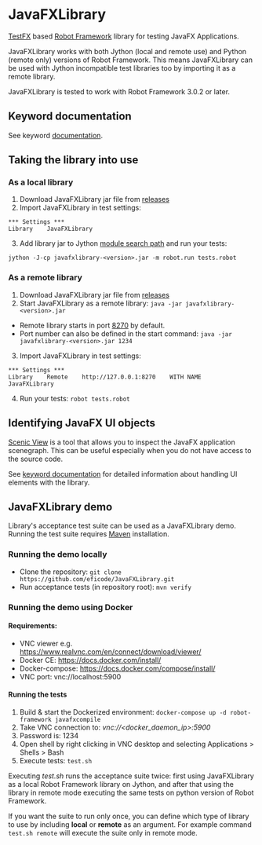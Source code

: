 # JavaFXLibrary

[TestFX](https://github.com/TestFX/TestFX) based [Robot Framework](http://robotframework.org) library for testing JavaFX Applications.

JavaFXLibrary works with both Jython (local and remote use) and Python (remote only) versions of Robot Framework. This means JavaFXLibrary can be used with Jython incompatible test libraries too by importing it as a remote library.

JavaFXLibrary is tested to work with Robot Framework 3.0.2 or later.

## Keyword documentation
See keyword [documentation](https://eficode.github.io/JavaFXLibrary/javafxlibrary.html).

## Taking the library into use
### As a local library
1. Download JavaFXLibrary jar file from [releases](https://github.com/eficode/JavaFXLibrary/releases/)
2. Import JavaFXLibrary in test settings:
```
*** Settings ***
Library    JavaFXLibrary
```
3. Add library jar to Jython [module search path](http://robotframework.org/robotframework/3.0b1/RobotFrameworkUserGuide.html#configuring-where-to-search-libraries-and-other-extensions) and run your tests:
```
jython -J-cp javafxlibrary-<version>.jar -m robot.run tests.robot
```

### As a remote library
1. Download JavaFXLibrary jar file from [releases](https://github.com/eficode/JavaFXLibrary/releases/)
2. Start JavaFXLibrary as a remote library: `java -jar javafxlibrary-<version>.jar`
  - Remote library starts in port [8270](http://localhost:8270) by default.
  - Port number can also be defined in the start command: `java -jar javafxlibrary-<version>.jar 1234`
3. Import JavaFXLibrary in test settings:
```
*** Settings ***
Library    Remote    http://127.0.0.1:8270    WITH NAME    JavaFXLibrary
```
4. Run your tests: `robot tests.robot`

## Identifying JavaFX UI objects
[Scenic View](http://fxexperience.com/scenic-view/) is a tool that allows you to inspect the JavaFX application scenegraph. This can be useful especially when you do not have access to the source code.

See [keyword documentation](https://eficode.github.io/JavaFXLibrary/javafxlibrary.html#3.%20Locating%20JavaFX%20Nodes) for detailed information about handling UI elements with the library.

## JavaFXLibrary demo

Library's acceptance test suite can be used as a JavaFXLibrary demo. Running the test suite requires [Maven](https://maven.apache.org) installation.

### Running the demo locally
- Clone the repository: `git clone https://github.com/eficode/JavaFXLibrary.git`
- Run acceptance tests (in repository root): `mvn verify`

### Running the demo using Docker
#### Requirements:
* VNC viewer e.g. https://www.realvnc.com/en/connect/download/viewer/
* Docker CE: https://docs.docker.com/install/
* Docker-compose: https://docs.docker.com/compose/install/
* VNC port: vnc://localhost:5900

#### Running the tests
1. Build & start the Dockerized environment: `docker-compose up -d robot-framework javafxcompile`
2. Take VNC connection to: <i>vnc://<docker_daemon_ip>:5900</i>
3. Password is: 1234
4. Open shell by right clicking in VNC desktop and selecting Applications > Shells > Bash
5. Execute tests: `test.sh`

Executing _test.sh_ runs the acceptance suite twice: first using JavaFXLibrary as a local Robot Framework library on Jython, and after that using the library in remote mode executing the same tests on python version of Robot Framework.

If you want the suite to run only once, you can define which type of library to use by including **local** or **remote** as an argument. For example command `test.sh remote` will execute the suite only in remote mode.